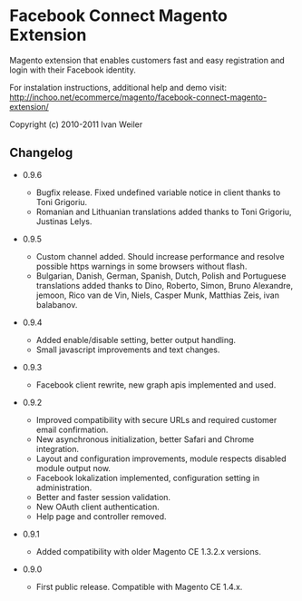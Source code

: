 Facebook Connect Magento Extension
==================================

Magento extension that enables customers fast and easy registration and login with their Facebook identity.

For instalation instructions, additional help and demo visit:  
<http://inchoo.net/ecommerce/magento/facebook-connect-magento-extension/>

Copyright (c) 2010-2011 Ivan Weiler

Changelog
---------
* 0.9.6

  * Bugfix release. Fixed undefined variable notice in client thanks to Toni Grigoriu.
  * Romanian and Lithuanian translations added thanks to Toni Grigoriu, Justinas Lelys.

* 0.9.5

  * Custom channel added. Should increase performance and resolve possible https warnings in some browsers without flash.
  * Bulgarian, Danish, German, Spanish, Dutch, Polish and Portuguese translations added thanks to Dino, Roberto, Simon, Bruno Alexandre, jemoon, Rico van de Vin, Niels, Casper Munk, Matthias Zeis, ivan balabanov.

* 0.9.4

  * Added enable/disable setting, better output handling.
  * Small javascript improvements and text changes.

* 0.9.3
  
  * Facebook client rewrite, new graph apis implemented and used.

* 0.9.2

  * Improved compatibility with secure URLs and required customer email confirmation.
  * New asynchronous initialization, better Safari and Chrome integration.
  * Layout and configuration improvements, module respects disabled module output now.
  * Facebook lokalization implemented, configuration setting in administration.
  * Better and faster session validation.
  * New OAuth client authentication.
  * Help page and controller removed.

* 0.9.1

  * Added compatibility with older Magento CE 1.3.2.x versions.
 
* 0.9.0

  * First public release. Compatible with Magento CE 1.4.x.
